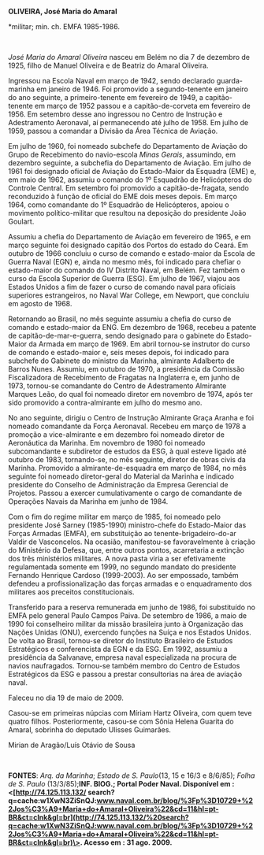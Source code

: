 **OLIVEIRA, José Maria do Amaral**

\*militar; min. ch. EMFA 1985-1986.

 

*José Maria do Amaral Oliveira* nasceu em Belém no dia 7 de dezembro de
1925, filho de Manuel Oliveira e de Beatriz do Amaral Oliveira.

Ingressou na Escola Naval em março de 1942, sendo declarado
guarda-marinha em janeiro de 1946. Foi promovido a segundo-tenente em
janeiro do ano seguinte, a primeiro-tenente em fevereiro de 1949, a
capitão-tenente em março de 1952 passou e a capitão-de-corveta em
fevereiro de 1956. Em setembro desse ano ingressou no Centro de
Instrução e Adestramento Aeronaval, aí permanecendo até julho de 1958.
Em julho de 1959, passou a comandar a Divisão da Área Técnica de
Aviação.

Em julho de 1960, foi nomeado subchefe do Departamento de Aviação do
Grupo de Recebimento do navio-escola *Minas Gerais*, assumindo, em
dezembro seguinte, a subchefia do Departamento de Aviação. Em julho de
1961 foi designado oficial de Aviação do Estado-Maior da Esquadra (EME)
e, em maio de 1962, assumiu o comando do 1º Esquadrão de Helicópteros do
Controle Central. Em setembro foi promovido a capitão-de-fragata, sendo
reconduzido à função de oficial do EME dois meses depois. Em março 1964,
como comandante do 1º Esquadrão de Helicópteros, apoiou o movimento
político-militar que resultou na deposição do presidente João Goulart.

Assumiu a chefia do Departamento de Aviação em fevereiro de 1965, e em
março seguinte foi designado capitão dos Portos do estado do Ceará. Em
outubro de 1966 concluiu o curso de comando e estado-maior da Escola de
Guerra Naval (EGN) e, ainda no mesmo mês, foi indicado para chefiar o
estado-maior do comando do IV Distrito Naval, em Belém. Fez também o
curso da Escola Superior de Guerra (ESG). Em julho de 1967, viajou aos
Estados Unidos a fim de fazer o curso de comando naval para oficiais
superiores estrangeiros, no Naval War College, em Newport, que concluiu
em agosto de 1968.

Retornando ao Brasil, no mês seguinte assumiu a chefia do curso de
comando e estado-maior da ENG. Em dezembro de 1968, recebeu a patente de
capitão-de-mar-e-guerra, sendo designado para o gabinete do Estado-Maior
da Armada em março de 1969. Em abril tornou-se instrutor do curso de
comando e estado-maior e, seis meses depois, foi indicado para subchefe
do Gabinete do ministro da Marinha, almirante Adalberto de Barros Nunes.
Assumiu, em outubro de 1970, a presidência da Comissão Fiscalizadora de
Recebimento de Fragatas na Inglaterra e, em junho de 1973, tornou-se
comandante do Centro de Adestramento Almirante Marques Leão, do qual foi
nomeado diretor em novembro de 1974, após ter sido promovido a
contra-almirante em julho do mesmo ano.

No ano seguinte, dirigiu o Centro de Instrução Almirante Graça Aranha e
foi nomeado comandante da Força Aeronaval. Recebeu em março de 1978 a
promoção a vice-almirante e em dezembro foi nomeado diretor de
Aeronáutica da Marinha. Em novembro de 1980 foi nomeado subcomandante e
subdiretor de estudos da ESG, à qual esteve ligado até outubro de 1983,
tornando-se, no mês seguinte, diretor de obras civis da Marinha.
Promovido a almirante-de-esquadra em março de 1984, no mês seguinte foi
nomeado diretor-geral do Material da Marinha e indicado presidente do
Conselho de Administração da Empresa Gerencial de Projetos. Passou a
exercer cumulativamente o cargo de comandante de Operações Navais da
Marinha em junho de 1984.

Com o fim do regime militar em março de 1985, foi nomeado pelo
presidente José Sarney (1985-1990) ministro-chefe do Estado-Maior das
Forças Armadas (EMFA), em substituição ao tenente-brigadeiro-do-ar
Valdir de Vasconcelos. Na ocasião, manifestou-se favoravelmente à
criação do Ministério da Defesa, que, entre outros pontos, acarretaria a
extinção dos três ministérios militares. A nova pasta viria a ser
efetivamente regulamentada somente em 1999, no segundo mandato do
presidente Fernando Henrique Cardoso (1999-2003). Ao ser empossado,
também defendeu a profissionalização das forças armadas e o
enquadramento dos militares aos preceitos constitucionais.

Transferido para a reserva remunerada em junho de 1986, foi substituído
no EMFA pelo general Paulo Campos Paiva. De setembro de 1986, a maio de
1990 foi conselheiro militar da missão brasileira junto à Organização
das Nações Unidas (ONU), exercendo funções na Suíça e nos Estados
Unidos. De volta ao Brasil, tornou-se diretor do Instituto Brasileiro de
Estudos Estratégicos e conferencista da EGN e da ESG. Em 1992, assumiu a
presidência da Salvanave, empresa naval especializada na procura de
navios naufragados. Tornou-se também membro do Centro de Estudos
Estratégicos da ESG e passou a prestar consultorias na área de aviação
naval.

Faleceu no dia 19 de maio de 2009.

Casou-se em primeiras núpcias com Míriam Hartz Oliveira, com quem teve
quatro filhos. Posteriormente, casou-se com Sônia Helena Guarita do
Amaral, sobrinha do deputado Ulisses Guimarães.

Mirian de Aragão/Luís Otávio de Sousa

 

**FONTES**: *Arq. da Marinha*; *Estado de S. Paulo*(13, 15 e 16/3 e
8/6/85); *Folha de S. Paulo* (13/3/85);**INF. BIOG.; Portal Poder Naval.
Disponível em : \<[http://74.125.113.132/
search?q=cache:w1XwN3ZiSnQJ:www.naval.com.br/blog/%3Fp%3D10729+%22Jos%C3%A9+Maria+do+Amaral+Oliveira%22&cd=11&hl=pt-BR&ct=clnk&gl=br](http://74.125.113.132/%20search?q=cache:w1XwN3ZiSnQJ:www.naval.com.br/blog/%3Fp%3D10729+%22Jos%C3%A9+Maria+do+Amaral+Oliveira%22&cd=11&hl=pt-BR&ct=clnk&gl=br)\>.
Acesso em : 31 ago. 2009.**

 

 
